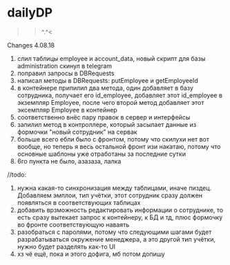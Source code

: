# dailyDP
>>^.^&lt;

Changes 4.08.18
1) слил таблицы employee и account_data, новый скрипт для базы administration скинул в telegram
2) поправил запросы в DBRequests
3) написал методы в DBRequests: putEmployee и getEmployeeId
4) в контейнере припилил два метода, один добавляет в базу сотрудника, получает его id_employee,
добавляет этот id_employee в экземпляр Employee, после чего второй метод добавляет этот эксемпляр 
Employee в контейнер
5) соответственно внёс пару правок в сервер и интерфейсы
7) запилил метод в контроллере, который засылает данные из формочки "новый сотрудник" на сервак
8) больше всего ебли было с фронтом, потому что скилухи нет вот вообще, но теперь я весь остальной фронт изи накатаю,
потому что основные шаблоны уже отработаны за последние сутки
9) 6го пункта не было, азазаза, лалка


//todo:
1) нужна какая-то синхронизация между таблицами, иначе пиздец.
Добавляем эмплои, тип учётки, этот сотрудник сразу должен появляться в соответствующих таблицах
2) добавить врзможность редактировать информации о сотруднике, то есть сразу вытекает запрос к контейнеру,
к БД и тд, плюс формочку во фронте соответствующую наваять
3) разобраться с паролями, потому что следующими шагами будет разрабатываться окружение менеджера,
а это другой тип учётки, нужно будет разделять как-то UI
4) хз чё ещё, пока и этого дофига, мб потом допишу
